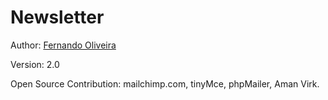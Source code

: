 # Newsletter

Author: [Fernando Oliveira](https://github.com/FerOliveiraGH)
  
Version: 2.0
  
Open Source Contribution: mailchimp.com, tinyMce, phpMailer, Aman Virk.
